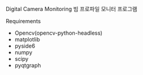 Digital Camera Monitoring
빔 프로파일 모니터 프로그램

Requirements
- Opencv(opencv-python-headless)
- matplotlib
- pyside6
- numpy
- scipy
- pyqtgraph

